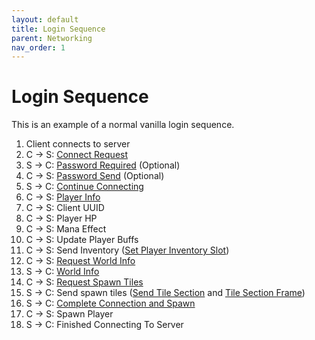 ```yaml
---
layout: default
title: Login Sequence
parent: Networking
nav_order: 1
---
```


# Login Sequence
This is an example of a normal vanilla login sequence.
<br>
1. Client connects to server
2. C -> S: <a href="/TerrariaDocs/docs/networking/packet-structure#connect-request-1">Connect Request</a>
3. S -> C: <a href="/TerrariaDocs/docs/networking/packet-structure#password-required-37">Password Required</a> (Optional)
4. C -> S: <a href="/TerrariaDocs/docs/networking/packet-structure#password-send-38">Password Send</a> (Optional)
5. S -> C: <a href="/TerrariaDocs/docs/networking/packet-structure#continue-connectingset-user-slot-3">Continue Connecting</a>
6. C -> S: <a href="/TerrariaDocs/docs/networking/packet-structure#player-info-4">Player Info</a>
7. C -> S: Client UUID
8. C -> S: Player HP
9. C -> S: Mana Effect
10. C -> S: Update Player Buffs
11. C -> S: Send Inventory (<a href="/TerrariaDocs/docs/networking/packet-structure#set-player-inventory-slot-5">Set Player Inventory Slot</a>)
12. C -> S: <a href="/TerrariaDocs/docs/networking/packet-structure#request-world-info-6">Request World Info</a>
13. S -> C: <a href="/TerrariaDocs/docs/networking/packet-structure#world-info-7">World Info</a>
14. C -> S: <a href="/TerrariaDocs/docs/networking/packet-structure#request-spawn-tiles-8">Request Spawn Tiles</a>
15. S -> C: Send spawn tiles (<a href="/TerrariaDocs/docs/networking/packet-structure#send-tile-section-10">Send Tile Section</a> and <a href="/TerrariaDocs/docs/networking/packet-structure#tile-section-frame-11">Tile Section Frame</a>)
16. S -> C: <a href="/TerrariaDocs/docs/networking/packet-structure#complete-connection-and-spawn-49">Complete Connection and Spawn</a>
17. C -> S: Spawn Player
18. S -> C: Finished Connecting To Server